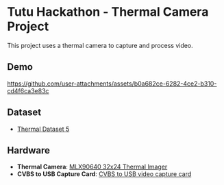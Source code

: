 # Tutu Hackathon - Thermal Camera Project

This project uses a thermal camera to capture and process video.

## Demo


https://github.com/user-attachments/assets/b0a682ce-6282-4ce2-b310-cd4f6ca3e83c





## Dataset

- [Thermal Dataset 5](https://huggingface.co/datasets/LeRobot-worldwide-hackathon/353-TheTuTuLove-Thermal_Sorting)

## Hardware

- **Thermal Camera**: [MLX90640 32x24 Thermal Imager](https://www.aliexpress.com/item/1005007379371812.html)
- **CVBS to USB Capture Card**: [CVBS to USB video capture card](https://www.aliexpress.com/item/1005005648528962.html)
